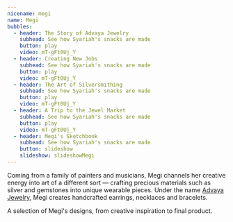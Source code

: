 ```yaml
---
nicename: megi
name: Megi
bubbles:
  - header: The Story of Advaya Jewelry
    subhead: See how Syariah's snacks are made
    button: play
    video: mT-gFt0Uj_Y
  - header: Creating New Jobs   
    subhead: See how Syariah's snacks are made
    button: play
    video: mT-gFt0Uj_Y
  - header: The Art of Silversmithing
    subhead: See how Syariah's snacks are made
    button: play
    video: mT-gFt0Uj_Y
  - header: A Trip to the Jewel Market
    subhead: See how Syariah's snacks are made
    button: play
    video: mT-gFt0Uj_Y
  - header: Megi's Sketchbook
    subhead: See how Syariah's snacks are made
    button: slideshow
    slideshow: slideshowMegi
---
```


<p>Coming from a family of painters and musicians, Megi channels her creative energy into art of a different sort — crafting precious materials such as silver and gemstones into unique wearable pieces. Under the name <a href="http://advayajewel.com/" target="_blank">Advaya Jewelry</a>, Megi creates handcrafted earrings, necklaces and bracelets.</p>

<p class="slideshow-only">A selection of Megi's designs, from creative inspiration to final product.</p>